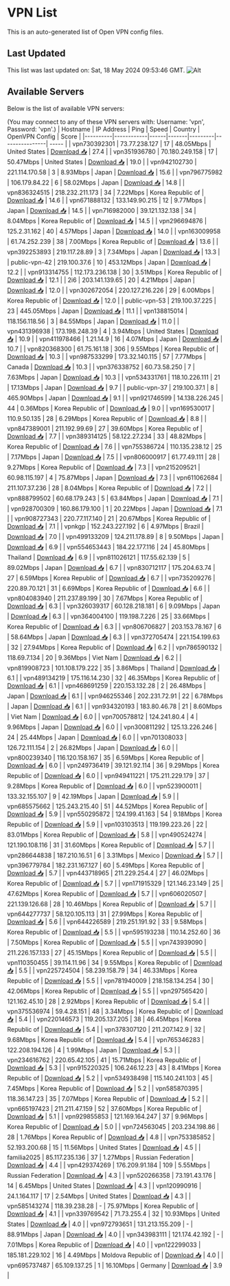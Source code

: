# VPN List

This is an auto-generated list of Open VPN config files.

## Last Updated

This list was last updated on: Sat, 18 May 2024 09:53:46 GMT.
![Alt](https://repobeats.axiom.co/api/embed/186b98318ef1479477931607c1ad7d823f12451f.svg "Repobeats analytics image")

## Available Servers

Below is the list of available VPN servers:

(You may connect to any of these VPN servers with: Username: 'vpn', Password: 'vpn'.)
| Hostname | IP Address | Ping | Speed | Country | OpenVPN Config | Score |
|----------|------------|------|-------|---------|----------------| ----- |
| vpn730392301 | 73.77.238.127 | 17 | 48.05Mbps | United States | [Download 📥](./configs/server_0_US.ovpn) | 27.4 |
| vpn351936780 | 70.180.249.158 | 17 | 50.47Mbps | United States | [Download 📥](./configs/server_1_US.ovpn) | 19.0 |
| vpn942102730 | 221.114.170.58 | 3 | 8.93Mbps | Japan | [Download 📥](./configs/server_2_JP.ovpn) | 15.6 |
| vpn796775982 | 106.179.84.22 | 6 | 58.02Mbps | Japan | [Download 📥](./configs/server_3_JP.ovpn) | 14.8 |
| vpn836324515 | 218.232.211.173 | 34 | 7.22Mbps | Korea Republic of | [Download 📥](./configs/server_4_KR.ovpn) | 14.6 |
| vpn671888132 | 133.149.90.215 | 12 | 9.77Mbps | Japan | [Download 📥](./configs/server_5_JP.ovpn) | 14.5 |
| vpn716982000 | 39.121.132.138 | 34 | 8.04Mbps | Korea Republic of | [Download 📥](./configs/server_6_KR.ovpn) | 14.5 |
| vpn296694876 | 125.2.31.162 | 40 | 4.57Mbps | Japan | [Download 📥](./configs/server_7_JP.ovpn) | 14.0 |
| vpn163009958 | 61.74.252.239 | 38 | 7.00Mbps | Korea Republic of | [Download 📥](./configs/server_8_KR.ovpn) | 13.6 |
| vpn392253893 | 219.117.28.89 | 3 | 7.34Mbps | Japan | [Download 📥](./configs/server_9_JP.ovpn) | 13.3 |
| public-vpn-42 | 219.100.37.6 | 10 | 453.12Mbps | Japan | [Download 📥](./configs/server_10_JP.ovpn) | 12.2 |
| vpn913314755 | 112.173.236.138 | 30 | 3.51Mbps | Korea Republic of | [Download 📥](./configs/server_11_KR.ovpn) | 12.1 |
| 2i6 | 203.141.139.65 | 20 | 4.21Mbps | Japan | [Download 📥](./configs/server_12_JP.ovpn) | 12.0 |
| vpn302672054 | 220.127.216.226 | 29 | 6.00Mbps | Korea Republic of | [Download 📥](./configs/server_13_KR.ovpn) | 12.0 |
| public-vpn-53 | 219.100.37.225 | 23 | 445.05Mbps | Japan | [Download 📥](./configs/server_14_JP.ovpn) | 11.1 |
| vpn138815014 | 118.156.118.56 | 3 | 84.55Mbps | Japan | [Download 📥](./configs/server_15_JP.ovpn) | 11.0 |
| vpn431396938 | 173.198.248.39 | 4 | 3.94Mbps | United States | [Download 📥](./configs/server_16_US.ovpn) | 10.9 |
| vpn411978466 | 1.21.14.9 | 16 | 4.07Mbps | Japan | [Download 📥](./configs/server_17_JP.ovpn) | 10.7 |
| vpn820368300 | 61.75.161.18 | 306 | 9.55Mbps | Korea Republic of | [Download 📥](./configs/server_18_KR.ovpn) | 10.3 |
| vpn987533299 | 173.32.140.115 | 57 | 7.77Mbps | Canada | [Download 📥](./configs/server_19_CA.ovpn) | 10.3 |
| vpn376338752 | 60.73.58.250 | 7 | 7.63Mbps | Japan | [Download 📥](./configs/server_20_JP.ovpn) | 10.3 |
| vpn534331761 | 118.10.226.111 | 21 | 17.13Mbps | Japan | [Download 📥](./configs/server_21_JP.ovpn) | 9.7 |
| public-vpn-37 | 219.100.37.1 | 8 | 465.90Mbps | Japan | [Download 📥](./configs/server_22_JP.ovpn) | 9.1 |
| vpn921746599 | 14.138.226.245 | 44 | 0.36Mbps | Korea Republic of | [Download 📥](./configs/server_23_KR.ovpn) | 9.0 |
| vpn169530017 | 110.9.50.135 | 28 | 6.29Mbps | Korea Republic of | [Download 📥](./configs/server_24_KR.ovpn) | 8.8 |
| vpn847389001 | 211.192.99.69 | 27 | 39.60Mbps | Korea Republic of | [Download 📥](./configs/server_25_KR.ovpn) | 7.7 |
| vpn389314125 | 58.122.27.234 | 33 | 48.82Mbps | Korea Republic of | [Download 📥](./configs/server_26_KR.ovpn) | 7.6 |
| vpn755386724 | 110.135.238.12 | 25 | 7.17Mbps | Japan | [Download 📥](./configs/server_27_JP.ovpn) | 7.5 |
| vpn806000917 | 61.77.49.111 | 28 | 9.27Mbps | Korea Republic of | [Download 📥](./configs/server_28_KR.ovpn) | 7.3 |
| vpn215209521 | 60.98.115.197 | 4 | 75.87Mbps | Japan | [Download 📥](./configs/server_29_JP.ovpn) | 7.3 |
| vpn611062684 | 211.107.37.236 | 28 | 8.04Mbps | Korea Republic of | [Download 📥](./configs/server_30_KR.ovpn) | 7.2 |
| vpn888799502 | 60.68.179.243 | 5 | 63.84Mbps | Japan | [Download 📥](./configs/server_31_JP.ovpn) | 7.1 |
| vpn928700309 | 160.86.179.100 | 1 | 20.22Mbps | Japan | [Download 📥](./configs/server_32_JP.ovpn) | 7.1 |
| vpn908727343 | 220.77.117.140 | 21 | 20.67Mbps | Korea Republic of | [Download 📥](./configs/server_33_KR.ovpn) | 7.1 |
| vpnkgp | 152.243.227.192 | 6 | 4.97Mbps | Brazil | [Download 📥](./configs/server_34_BR.ovpn) | 7.0 |
| vpn499133209 | 124.211.178.89 | 8 | 9.50Mbps | Japan | [Download 📥](./configs/server_35_JP.ovpn) | 6.9 |
| vpn554653443 | 184.22.177.116 | 24 | 45.80Mbps | Thailand | [Download 📥](./configs/server_36_TH.ovpn) | 6.9 |
| vpn811026121 | 117.55.62.139 | 5 | 89.02Mbps | Japan | [Download 📥](./configs/server_37_JP.ovpn) | 6.7 |
| vpn830712117 | 175.204.63.74 | 27 | 6.59Mbps | Korea Republic of | [Download 📥](./configs/server_38_KR.ovpn) | 6.7 |
| vpn735209276 | 220.89.70.121 | 31 | 6.69Mbps | Korea Republic of | [Download 📥](./configs/server_39_KR.ovpn) | 6.6 |
| vpn804083940 | 211.237.89.199 | 30 | 7.67Mbps | Korea Republic of | [Download 📥](./configs/server_40_KR.ovpn) | 6.3 |
| vpn326039317 | 60.128.218.181 | 6 | 9.09Mbps | Japan | [Download 📥](./configs/server_41_JP.ovpn) | 6.3 |
| vpn364004100 | 119.198.7.226 | 25 | 33.66Mbps | Korea Republic of | [Download 📥](./configs/server_42_KR.ovpn) | 6.3 |
| vpn806706827 | 203.153.78.167 | 6 | 58.64Mbps | Japan | [Download 📥](./configs/server_43_JP.ovpn) | 6.3 |
| vpn372705474 | 221.154.199.63 | 32 | 27.94Mbps | Korea Republic of | [Download 📥](./configs/server_44_KR.ovpn) | 6.2 |
| vpn786590132 | 118.69.7.134 | 20 | 9.36Mbps | Viet Nam | [Download 📥](./configs/server_45_VN.ovpn) | 6.2 |
| vpn819908723 | 101.108.179.222 | 35 | 3.86Mbps | Thailand | [Download 📥](./configs/server_46_TH.ovpn) | 6.1 |
| vpn489134219 | 175.116.14.230 | 32 | 46.35Mbps | Korea Republic of | [Download 📥](./configs/server_47_KR.ovpn) | 6.1 |
| vpn468691259 | 220.153.132.28 | 2 | 26.48Mbps | Japan | [Download 📥](./configs/server_48_JP.ovpn) | 6.1 |
| vpn946255346 | 202.231.72.91 | 22 | 6.78Mbps | Japan | [Download 📥](./configs/server_49_JP.ovpn) | 6.1 |
| vpn934320193 | 183.80.46.78 | 21 | 8.60Mbps | Viet Nam | [Download 📥](./configs/server_50_VN.ovpn) | 6.0 |
| vpn700578812 | 124.241.80.4 | 4 | 9.96Mbps | Japan | [Download 📥](./configs/server_51_JP.ovpn) | 6.0 |
| vpn300811292 | 125.13.226.246 | 24 | 25.44Mbps | Japan | [Download 📥](./configs/server_52_JP.ovpn) | 6.0 |
| vpn701308033 | 126.72.111.154 | 2 | 26.82Mbps | Japan | [Download 📥](./configs/server_53_JP.ovpn) | 6.0 |
| vpn800239340 | 116.120.158.167 | 35 | 6.59Mbps | Korea Republic of | [Download 📥](./configs/server_54_KR.ovpn) | 6.0 |
| vpn249736419 | 39.121.92.114 | 36 | 9.29Mbps | Korea Republic of | [Download 📥](./configs/server_55_KR.ovpn) | 6.0 |
| vpn949411221 | 175.211.229.179 | 37 | 9.28Mbps | Korea Republic of | [Download 📥](./configs/server_56_KR.ovpn) | 6.0 |
| vpn523900011 | 133.32.155.107 | 9 | 42.19Mbps | Japan | [Download 📥](./configs/server_57_JP.ovpn) | 5.9 |
| vpn685575662 | 125.243.215.40 | 51 | 44.52Mbps | Korea Republic of | [Download 📥](./configs/server_58_KR.ovpn) | 5.9 |
| vpn550295872 | 124.199.41.163 | 54 | 9.18Mbps | Korea Republic of | [Download 📥](./configs/server_59_KR.ovpn) | 5.9 |
| vpn103103513 | 119.199.223.26 | 22 | 83.01Mbps | Korea Republic of | [Download 📥](./configs/server_60_KR.ovpn) | 5.8 |
| vpn490524274 | 121.190.108.116 | 31 | 31.60Mbps | Korea Republic of | [Download 📥](./configs/server_61_KR.ovpn) | 5.7 |
| vpn286644838 | 187.210.16.51 | 6 | 3.31Mbps | Mexico | [Download 📥](./configs/server_62_MX.ovpn) | 5.7 |
| vpn396779784 | 182.231.167.127 | 60 | 5.49Mbps | Korea Republic of | [Download 📥](./configs/server_63_KR.ovpn) | 5.7 |
| vpn443718965 | 211.229.254.4 | 27 | 46.02Mbps | Korea Republic of | [Download 📥](./configs/server_64_KR.ovpn) | 5.7 |
| vpn171915329 | 121.146.23.149 | 25 | 47.62Mbps | Korea Republic of | [Download 📥](./configs/server_65_KR.ovpn) | 5.7 |
| vpn606020507 | 221.139.126.68 | 28 | 10.46Mbps | Korea Republic of | [Download 📥](./configs/server_66_KR.ovpn) | 5.7 |
| vpn644277737 | 58.120.105.113 | 31 | 27.99Mbps | Korea Republic of | [Download 📥](./configs/server_67_KR.ovpn) | 5.6 |
| vpn644226589 | 219.251.191.92 | 33 | 9.58Mbps | Korea Republic of | [Download 📥](./configs/server_68_KR.ovpn) | 5.5 |
| vpn595193238 | 110.14.252.60 | 36 | 7.50Mbps | Korea Republic of | [Download 📥](./configs/server_69_KR.ovpn) | 5.5 |
| vpn743939090 | 211.226.157.133 | 27 | 45.15Mbps | Korea Republic of | [Download 📥](./configs/server_70_KR.ovpn) | 5.5 |
| vpn110350455 | 39.114.11.96 | 34 | 9.55Mbps | Korea Republic of | [Download 📥](./configs/server_71_KR.ovpn) | 5.5 |
| vpn225724504 | 58.239.158.79 | 34 | 46.33Mbps | Korea Republic of | [Download 📥](./configs/server_72_KR.ovpn) | 5.5 |
| vpn781940009 | 218.158.134.254 | 30 | 42.06Mbps | Korea Republic of | [Download 📥](./configs/server_73_KR.ovpn) | 5.5 |
| vpn297565420 | 121.162.45.10 | 28 | 2.92Mbps | Korea Republic of | [Download 📥](./configs/server_74_KR.ovpn) | 5.4 |
| vpn375536974 | 59.4.28.151 | 48 | 3.34Mbps | Korea Republic of | [Download 📥](./configs/server_75_KR.ovpn) | 5.4 |
| vpn220146573 | 119.205.137.205 | 38 | 46.45Mbps | Korea Republic of | [Download 📥](./configs/server_76_KR.ovpn) | 5.4 |
| vpn378307120 | 211.207.142.9 | 32 | 9.68Mbps | Korea Republic of | [Download 📥](./configs/server_77_KR.ovpn) | 5.4 |
| vpn765346283 | 122.208.194.126 | 4 | 1.99Mbps | Japan | [Download 📥](./configs/server_78_JP.ovpn) | 5.3 |
| vpn234616762 | 220.65.42.105 | 41 | 15.71Mbps | Korea Republic of | [Download 📥](./configs/server_79_KR.ovpn) | 5.3 |
| vpn915220325 | 106.246.12.23 | 43 | 8.41Mbps | Korea Republic of | [Download 📥](./configs/server_80_KR.ovpn) | 5.2 |
| vpn534938498 | 115.140.241.103 | 45 | 7.45Mbps | Korea Republic of | [Download 📥](./configs/server_81_KR.ovpn) | 5.2 |
| vpn585870395 | 118.36.147.23 | 35 | 7.07Mbps | Korea Republic of | [Download 📥](./configs/server_82_KR.ovpn) | 5.2 |
| vpn665197423 | 211.211.47.159 | 52 | 37.60Mbps | Korea Republic of | [Download 📥](./configs/server_83_KR.ovpn) | 5.1 |
| vpn929855853 | 121.169.164.247 | 37 | 9.96Mbps | Korea Republic of | [Download 📥](./configs/server_84_KR.ovpn) | 5.0 |
| vpn724563045 | 203.234.198.86 | 28 | 1.76Mbps | Korea Republic of | [Download 📥](./configs/server_85_KR.ovpn) | 4.8 |
| vpn753385852 | 52.193.200.68 | 15 | 11.56Mbps | United States | [Download 📥](./configs/server_86_US.ovpn) | 4.5 |
| familia2025 | 85.117.235.136 | 37 | 1.27Mbps | Russian Federation | [Download 📥](./configs/server_87_RU.ovpn) | 4.4 |
| vpn429374269 | 176.209.91.184 | 109 | 5.55Mbps | Russian Federation | [Download 📥](./configs/server_88_RU.ovpn) | 4.3 |
| vpn520266358 | 73.191.43.176 | 14 | 6.45Mbps | United States | [Download 📥](./configs/server_89_US.ovpn) | 4.3 |
| vpn120990916 | 24.1.164.117 | 17 | 2.54Mbps | United States | [Download 📥](./configs/server_90_US.ovpn) | 4.3 |
| vpn585143274 | 118.39.238.28 | - | 75.97Mbps | Korea Republic of | [Download 📥](./configs/server_91_KR.ovpn) | 4.1 |
| vpn339769542 | 71.73.255.4 | 32 | 10.93Mbps | United States | [Download 📥](./configs/server_92_US.ovpn) | 4.0 |
| vpn972793651 | 131.213.155.209 | - | 88.91Mbps | Japan | [Download 📥](./configs/server_93_JP.ovpn) | 4.0 |
| vpn343983111 | 121.174.42.192 | - | 7.01Mbps | Korea Republic of | [Download 📥](./configs/server_94_KR.ovpn) | 4.0 |
| vpn122299033 | 185.181.229.102 | 16 | 4.49Mbps | Moldova Republic of | [Download 📥](./configs/server_95_MD.ovpn) | 4.0 |
| vpn695737487 | 65.109.137.25 | 1 | 16.10Mbps | Germany | [Download 📥](./configs/server_96_DE.ovpn) | 3.9 |
